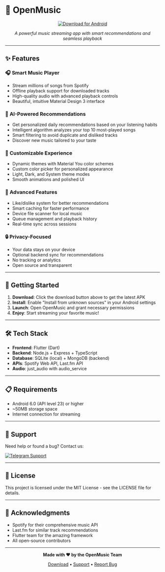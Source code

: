 # 🎵 OpenMusic

<div align="center">

[![Download for Android](https://img.shields.io/badge/Download%20for%20Android-v0.1.0-success?style=for-the-badge&logo=android)](https://github.com/AH96HSQ/OpenMusic-Release/releases/download/v0/OpenMusic-v0.1.0.apk)

*A powerful music streaming app with smart recommendations and seamless playback*

</div>

---

## ✨ Features

### 🎧 **Smart Music Player**
- Stream millions of songs from Spotify
- Offline playback support for downloaded tracks
- High-quality audio with advanced playback controls
- Beautiful, intuitive Material Design 3 interface

### 🤖 **AI-Powered Recommendations**
- Get personalized daily recommendations based on your listening habits
- Intelligent algorithm analyzes your top 10 most-played songs
- Smart filtering to avoid duplicate and disliked tracks
- Discover new music tailored to your taste

### 🎨 **Customizable Experience**
- Dynamic themes with Material You color schemes
- Custom color picker for personalized appearance
- Light, Dark, and System theme modes
- Smooth animations and polished UI

### 📱 **Advanced Features**
- Like/dislike system for better recommendations
- Smart caching for faster performance
- Device file scanner for local music
- Queue management and playback history
- Real-time sync across sessions

### 🔒 **Privacy-Focused**
- Your data stays on your device
- Optional backend sync for recommendations
- No tracking or analytics
- Open source and transparent

---

## 🚀 Getting Started

1. **Download**: Click the download button above to get the latest APK
2. **Install**: Enable "Install from unknown sources" in your Android settings
3. **Launch**: Open OpenMusic and grant necessary permissions
4. **Enjoy**: Start streaming your favorite music!

---

## 🛠️ Tech Stack

- **Frontend**: Flutter (Dart)
- **Backend**: Node.js + Express + TypeScript
- **Database**: SQLite (local) + MongoDB (backend)
- **APIs**: Spotify Web API, Last.fm API
- **Audio**: just_audio with audio_service

---

## 📋 Requirements

- Android 6.0 (API level 23) or higher
- ~50MB storage space
- Internet connection for streaming

---

## 🤝 Support

Need help or found a bug? Contact us:

[![Telegram Support](https://img.shields.io/badge/Support-Telegram-blue?style=flat&logo=telegram)](https://t.me/MyAppsSupport96)

---

## 📄 License

This project is licensed under the MIT License - see the LICENSE file for details.

---

## 🙏 Acknowledgments

- Spotify for their comprehensive music API
- Last.fm for similar track recommendations
- Flutter team for the amazing framework
- All open-source contributors

---

<div align="center">

**Made with ❤️ by the OpenMusic Team**

[Download](https://github.com/AH96HSQ/OpenMusic-Release/releases/download/v0/OpenMusic-v0.1.0.apk) • [Support](https://t.me/MyAppsSupport96) • [Report Bug](https://t.me/MyAppsSupport96)

</div>
